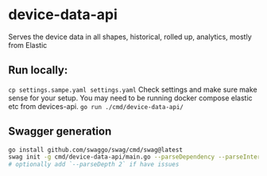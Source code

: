 # device-data-api
Serves the device data in all shapes, historical, rolled up, analytics, mostly from Elastic

## Run locally:
`cp settings.sampe.yaml settings.yaml`
Check settings and make sure make sense for your setup. You may need to be running docker compose elastic etc from devices-api.
`go run ./cmd/device-data-api/`

## Swagger generation

```bash
go install github.com/swaggo/swag/cmd/swag@latest
swag init -g cmd/device-data-api/main.go --parseDependency --parseInternal --generatedTime true
# optionally add `--parseDepth 2` if have issues
```
